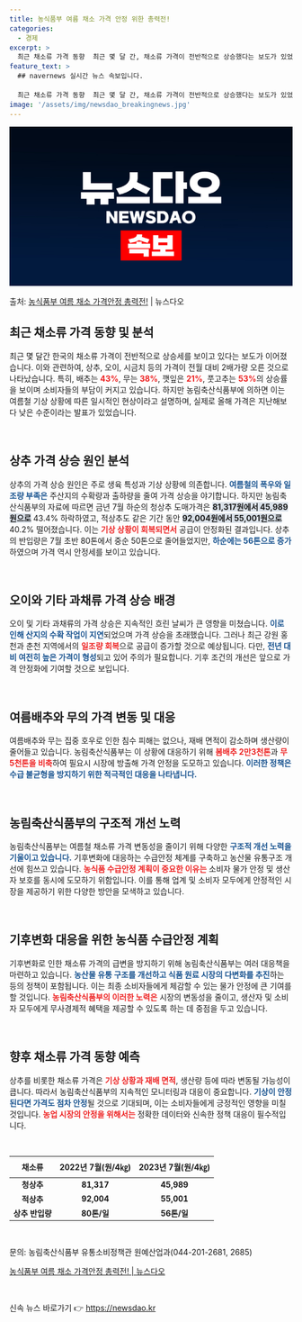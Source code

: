 ```yaml
---
title: 농식품부 여름 채소 가격 안정 위한 총력전!
categories:
  - 경제
excerpt: >
  최근 채소류 가격 동향  최근 몇 달 간, 채소류 가격이 전반적으로 상승했다는 보도가 있었습니다. 언론은 상…
feature_text: >
  ## navernews 실시간 뉴스 속보입니다.

  최근 채소류 가격 동향  최근 몇 달 간, 채소류 가격이 전반적으로 상승했다는 보도가 있었습니다. 언론은 상…
image: '/assets/img/newsdao_breakingnews.jpg'
---
```


![뉴스다오 속보](/assets/img/newsdao_breakingnews.jpg)

<p>출처: <a href="https://newsdao.kr/5068" rel="dofollow">농식품부 여름 채소 가격안정 총력전!</a> | 뉴스다오</p>

<h2 data-ke-size="size26">최근 채소류 가격 동향 및 분석</h2>

<p data-ke-size="size16">최근 몇 달간 한국의 채소류 가격이 전반적으로 상승세를 보이고 있다는 보도가 이어졌습니다. 이와 관련하여, 상추, 오이, 시금치 등의 가격이 전월 대비 2배가량 오른 것으로 나타났습니다. 특히, 배추는 <b><span style="color: #ee2323;">43%</span></b>, 무는 <b><span style="color: #ee2323;">38%</span></b>, 깻잎은 <b><span style="color: #ee2323;">21%</span></b>, 풋고추는 <b><span style="color: #ee2323;">53%</span></b>의 상승률을 보이며 소비자들의 부담이 커지고 있습니다. 하지만 농림축산식품부에 의하면 이는 여름철 기상 상황에 따른 일시적인 현상이라고 설명하며, 실제로 올해 가격은 지난해보다 낮은 수준이라는 발표가 있었습니다.</p>

<p data-ke-size="size16">&nbsp;</p>

<h2 data-ke-size="size26">상추 가격 상승 원인 분석</h2>

<p data-ke-size="size16">상추의 가격 상승 원인은 주로 생육 특성과 기상 상황에 의존합니다. <b><span style="color: #1a5490;">여름철의 폭우와 일조량 부족은</span></b> 주산지의 수확량과 출하량을 줄여 가격 상승을 야기합니다. 하지만 농림축산식품부의 자료에 따르면 금년 7월 하순의 청상추 도매가격은 <b><span style="background-color: #21538527;">81,317원에서 45,989원으로</span></b> 43.4% 하락하였고, 적상추도 같은 기간 동안 <b><span style="background-color: #21538527;">92,004원에서 55,001원으로</span></b> 40.2% 떨어졌습니다. 이는 <b><span style="color: #ee2323;">기상 상황이 회복되면서</span></b> 공급이 안정화된 결과입니다. 상추의 반입량은 7월 초반 80톤에서 중순 50톤으로 줄어들었지만, <b><span style="color: #1a5490;">하순에는 56톤으로 증가</span></b>하였으며 가격 역시 안정세를 보이고 있습니다.</p>

<p data-ke-size="size16">&nbsp;</p>

<h2 data-ke-size="size26">오이와 기타 과채류 가격 상승 배경</h2>

<p data-ke-size="size16">오이 및 기타 과채류의 가격 상승은 지속적인 흐린 날씨가 큰 영향을 미쳤습니다. <b><span style="color: #1a5490;">이로 인해 산지의 수확 작업이 지연</span></b>되었으며 가격 상승을 초래했습니다. 그러나 최근 강원 홍천과 춘천 지역에서의 <b><span style="color: #ee2323;">일조량 회복</span></b>으로 공급이 증가할 것으로 예상됩니다. 다만, <b><span style="color: #1a5490;">전년 대비 여전히 높은 가격이 형성</span></b>되고 있어 주의가 필요합니다. 기후 조건의 개선은 앞으로 가격 안정화에 기여할 것으로 보입니다.</p>

<p data-ke-size="size16">&nbsp;</p>

<h2 data-ke-size="size26">여름배추와 무의 가격 변동 및 대응</h2>

<p data-ke-size="size16">여름배추와 무는 집중 호우로 인한 침수 피해는 없으나, 재배 면적이 감소하며 생산량이 줄어들고 있습니다. 농림축산식품부는 이 상황에 대응하기 위해 <b><span style="color: #ee2323;">봄배추 2만3천톤</span></b>과 <b><span style="color: #ee2323;">무 5천톤을 비축</span></b>하여 필요시 시장에 방출해 가격 안정을 도모하고 있습니다. <b><span style="color: #1a5490;">이러한 정책은 수급 불균형을 방지하기 위한 적극적인 대응을 나타냅니다.</span></b></p>

<p data-ke-size="size16">&nbsp;</p>

<h2 data-ke-size="size26">농림축산식품부의 구조적 개선 노력</h2>

<p data-ke-size="size16">농림축산식품부는 여름철 채소류 가격 변동성을 줄이기 위해 다양한 <b><span style="color: #1a5490;">구조적 개선 노력을 기울이고 있습니다.</span></b> 기후변화에 대응하는 수급안정 체계를 구축하고 농산물 유통구조 개선에 힘쓰고 있습니다. <b><span style="color: #ee2323;">농식품 수급안정 계획이 중요한 이유는</span></b> 소비자 물가 안정 및 생산자 보호를 동시에 도모하기 위함입니다. 이를 통해 업계 및 소비자 모두에게 안정적인 시장을 제공하기 위한 다양한 방안을 모색하고 있습니다.</p>

<p data-ke-size="size16">&nbsp;</p>

<h2 data-ke-size="size26">기후변화 대응을 위한 농식품 수급안정 계획</h2>

<p data-ke-size="size16">기후변화로 인한 채소류 가격의 급변을 방지하기 위해 농림축산식품부는 여러 대응책을 마련하고 있습니다. <b><span style="color: #1a5490;">농산물 유통 구조를 개선하고 식품 원료 시장의 다변화를 추진</span></b>하는 등의 정책이 포함됩니다. 이는 최종 소비자들에게 체감할 수 있는 물가 안정에 큰 기여를 할 것입니다. <b><span style="color: #ee2323;">농림축산식품부의 이러한 노력은</span></b> 시장의 변동성을 줄이고, 생산자 및 소비자 모두에게 무사경제적 혜택을 제공할 수 있도록 하는 데 중점을 두고 있습니다.</p>

<p data-ke-size="size16">&nbsp;</p>

<h2 data-ke-size="size26">향후 채소류 가격 동향 예측</h2>

<p data-ke-size="size16">상추를 비롯한 채소류 가격은 <b><span style="color: #ee2323;">기상 상황과 재배 면적</span></b>, 생산량 등에 따라 변동될 가능성이 큽니다. 따라서 농림축산식품부의 지속적인 모니터링과 대응이 중요합니다. <b><span style="color: #1a5490;">기상이 안정된다면 가격도 점차 안정</span></b>될 것으로 기대되며, 이는 소비자들에게 긍정적인 영향을 미칠 것입니다. <b><span style="color: #ee2323;">농업 시장의 안정을 위해서는</span></b> 정확한 데이터와 신속한 정책 대응이 필수적입니다.</p>

<p data-ke-size="size16">&nbsp;</p>

<table style="width: 100%; border-collapse: collapse;">
    <thead>
        <tr>
            <th style="text-align: center; height: 30px;"><b>채소류</b></th>
            <th style="text-align: center; height: 30px;"><b>2022년 7월(원/4㎏)</b></th>
            <th style="text-align: center; height: 30px;"><b>2023년 7월(원/4㎏)</b></th>
        </tr>
    </thead>
    <tbody>
        <tr>
            <td style="text-align: center; height: 17px;"><b>청상추</b></td>
            <td style="text-align: center; height: 17px;"><b>81,317</b></td>
            <td style="text-align: center; height: 17px;"><b>45,989</b></td>
        </tr>
        <tr>
            <td style="text-align: center; height: 17px;"><b>적상추</b></td>
            <td style="text-align: center; height: 17px;"><b>92,004</b></td>
            <td style="text-align: center; height: 17px;"><b>55,001</b></td>
        </tr>
        <tr>
            <td style="text-align: center; height: 17px;"><b>상추 반입량</b></td>
            <td style="text-align: center; height: 17px;"><b>80톤/일</b></td>
            <td style="text-align: center; height: 17px;"><b>56톤/일</b></td>
        </tr>
    </tbody>
</table>

<p data-ke-size="size16">&nbsp;</p>

<p data-ke-size="size16">문의: 농림축산식품부 유통소비정책관 원예산업과(044-201-2681, 2685)</p>

<p data-ke-size="size16"><a href="https://newsdao.kr/5068">농식품부 여름 채소 가격안정 총력전! | 뉴스다오</a></p>

<p data-ke-size="size16">&nbsp;</p> 

신속 뉴스 바로가기 👉 <a href="https://newsdao.kr" rel="dofollow">https://newsdao.kr</a>


